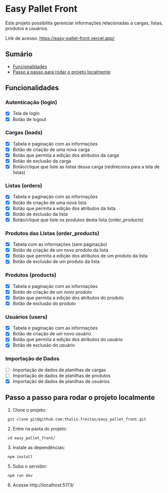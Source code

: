 # Easy Pallet Front

Este projeto possibilita gerenciar informações relacionadas a cargas, listas, produtos e usuários.

Link de acesso: https://easy-pallet-front.vercel.app/

## Sumário
  * [Funcionalidades](#funcionalidades)
  * [Passo a passo para rodar o projeto localmente](#passo-a-passo-para-rodar-o-projeto-localmente)

## Funcionalidades

### Autenticação (login)
- [x] Tela de login
- [x] Botão de logout

### Cargas (loads)
- [x] Tabela e paginação com as informações
- [x] Botão de criação de uma nova carga
- [x] Botão que permita a edição dos atributos da carga
- [x] Botão de exclusão da carga
- [x] Botão/clique que liste as listas dessa carga (redireciona para a tela de listas)

### Listas (orders)
- [x] Tabela e paginação com as informações
- [x] Botão de criação de uma nova lista
- [x] Botão que permita a edição dos atributos da lista
- [x] Botão de exclusão da lista
- [x] Botão/clique que liste os produtos desta lista (order_products)

### Produtos das Listas (order_products)
- [x] Tabela com as informações (sem paginação)
- [x] Botão de criação de um novo produto da lista
- [x] Botão que permita a edição dos atributos de um produto da lista
- [x] Botão de exclusão de um produto da lista

### Produtos (products)
- [x] Tabela e paginação com as informações
- [x] Botão de criação de um novo produto
- [x] Botão que permita a edição dos atributos do produto
- [x] Botão de exclusão do produto

### Usuários (users)
- [x] Tabela e paginação com as informações
- [x] Botão de criação de um novo usuário
- [x] Botão que permita a edição dos atributos do usuário
- [x] Botão de exclusão do usuário

### Importação de Dados

- [ ] Importação de dados de planilhas de cargas
- [ ] Importação de dados de planilhas de produtos
- [x] Importação de dados de planilhas de usuários

## Passo a passo para rodar o projeto localmente

1. Clone o projeto:

```
 git clone git@github.com:thalis-freitas/easy_pallet_front.git
```

2. Entre na pasta do projeto:

```
 cd easy_pallet_front/
```

3. Instale as dependências:

```
 npm install
```

5. Suba o servidor:

```
 npm run dev
```

6. Acesse http://localhost:5173/
